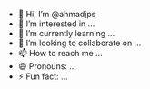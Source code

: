 - 👋 Hi, I’m @ahmadjps
- 👀 I’m interested in ...
- 🌱 I’m currently learning ...
- 💞️ I’m looking to collaborate on ...
- 📫 How to reach me ...
- 😄 Pronouns: ...
- ⚡ Fun fact: ...

<!---
ahmadjps/ahmadjps is a ✨ special ✨ repository because its `README.md` (this file) appears on your GitHub profile.
You can click the Preview link to take a look at your changes.
--->
